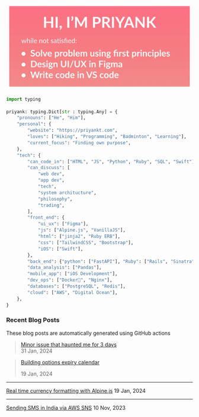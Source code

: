 <img src="https://github.com/priyankt/priyankt/blob/main/profile-header.jpg" alt="Priyank GitHub profile README header image">

```python
import typing

priyank: typing.Dict[str : typing.Any] = {
    "pronouns": ["He", "Him"],
    "personal": {
        "website": "https://priyankt.com",
        "loves": ["Hiking", "Programming", "Badminton", "Learning"],
        "current_focus": "Finding own purpose",
    },
    "tech": {
        "can_code_in": ["HTML", "JS", "Python", "Ruby", "SQL", "Swift"],
        "can_discuss": [
            "web dev",
            "app dev",
            "tech",
            "system architucture",
            "philosophy",
            "trading",
        ],
        "front_end": {
            "ui_ux": ["Figma"],
            "js": ["Alpine.js", "VanillaJS"],
            "html": ["jinja2", "Ruby ERB"],
            "css": ["TailwindCSS", "Bootstrap"],
            "iOS": ["Swift"],
        },
        "back_end": {"python": ["FastAPI"], "Ruby": ["Rails", "Sinatra"]},
        "data_analysis": ["Pandas"],
        "mobile_app": ["iOS Development"],
        "dev_ops": ["Docker🐳", "Nginx"],
        "databases": ["PostgreSQL", "Redis"],
        "cloud": ["AWS", "Digital Ocean"],
    },
}
```
### Recent Blog Posts
These blog posts are automatically generated using GitHub actions

<!-- BLOG_START -->
>[Minor issue that haunted me for 3 days](https://priyankt.github.io/posts/fastapi-query-param-caching-issue/) <br>
>31 Jan, 2024


>[Building options expiry calendar](https://priyankt.github.io/posts/building-expiry-calendar/)
>
>19 Jan, 2024

---

[Real time currency formatting with Alpine.js](https://priyankt.github.io/posts/real-time-currency-formatting-alpine-js/)
19 Jan, 2024

---

[Sending SMS in India via AWS SNS](https://priyankt.github.io/posts/sending-sms-aws-sns/)
10 Nov, 2023

<!-- BLOG_END -->
